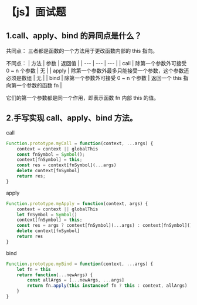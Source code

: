 # 【js】面试题

## 1.call、apply、bind 的异同点是什么？
共同点：
三者都是函数的一个方法用于更改函数内部的 this 指向。

不同点：
| 方法 |  参数  | 返回值 |
| --- |  ---  | --- |
| call | 除第一个参数外可接受 0 ~ n 个参数 | 无 |
| apply | 除第一个参数外最多只能接受一个参数，这个参数还必须是数组 | 无 |
| bind | 除第一个参数外可接受 0 ~ n 个参数 | 返回一个 this 指向第一个参数的函数 fn |

它们的第一个参数都是同一个作用，即表示函数 fn 内部 this 的值。

## 2.手写实现 call、apply、bind 方法。
call
```js
Function.prototype.myCall = function(context, ...args) {
    context = context || globalThis
    const fnSymbol = Symbol();
    context[fnSymbol] = this;
    const res = context[fnSymbol](...args)
    delete context[fnSymbol]
    return res;
}
```
apply
```js
Function.prototype.myApply = function(context, args) {
    context = context || globalThis
    let fnSymbol = Symbol()
    context[fnSymbol] = this;
    const res = args ? context[fnSymbol](...args) : context[fnSymbol]()
    delete context[fnSymbol]
    return res
}
```
bind
```js
Function.prototype.myBind = function(context, ...args) {
    let fn = this
    return function(...newArgs) {
        const allArgs = [...newArgs, ...args]
        return fn.apply(this instanceof fn ? this : context, allArgs)
    }
}
```




